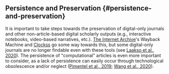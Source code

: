 ## Persistence and Preservation {#persistence-and-preservation}

It is important to take steps towards the preservation of digital-only journals and other non-article-based digital scholarly outputs (e.g., interactive notebooks, video-based narratives, etc.). [The Internet Archive](https://archive.org/)'s Wayback Machine and [Clockss](https://clockss.org/) go some way towards this, but some digital-only journals are no longer findable even with these tools (see [Laakso et al., 2020](https://doi.org/10.1002/ASI.24460)). The persistence of "computational" articles is even more important to consider, as a lack of persistence can easily occur through technological obsolescence and/or neglect ([Pimentel et al., 2019](http://www.doi.org/10.1109/MSR.2019.00077); [Wang et al., 2020](https://doi.org/10.1145/3324884.3416585)).